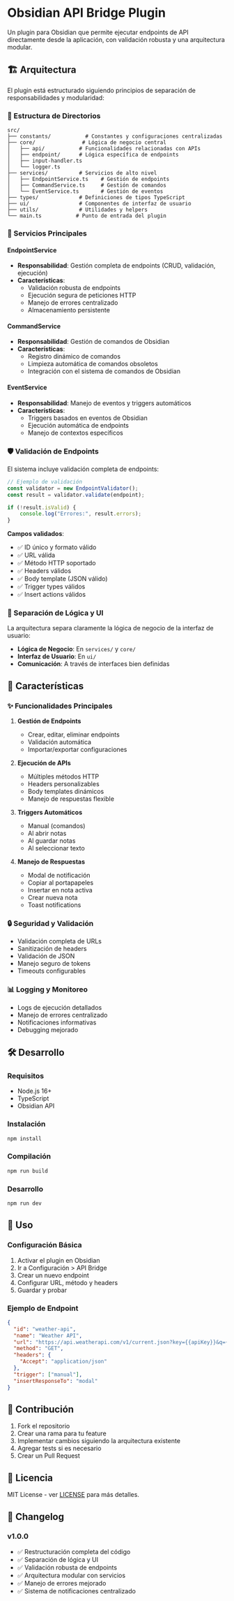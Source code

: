 
# Obsidian API Bridge Plugin

Un plugin para Obsidian que permite ejecutar endpoints de API directamente desde la aplicación, con validación robusta y una arquitectura modular.

## 🏗️ Arquitectura

El plugin está estructurado siguiendo principios de separación de responsabilidades y modularidad:

### 📁 Estructura de Directorios

```
src/
├── constants/           # Constantes y configuraciones centralizadas
├── core/               # Lógica de negocio central
│   ├── api/           # Funcionalidades relacionadas con APIs
│   ├── endpoint/      # Lógica específica de endpoints
│   ├── input-handler.ts
│   └── logger.ts
├── services/          # Servicios de alto nivel
│   ├── EndpointService.ts    # Gestión de endpoints
│   ├── CommandService.ts     # Gestión de comandos
│   └── EventService.ts       # Gestión de eventos
├── types/             # Definiciones de tipos TypeScript
├── ui/                # Componentes de interfaz de usuario
├── utils/             # Utilidades y helpers
└── main.ts           # Punto de entrada del plugin
```

### 🔧 Servicios Principales

#### EndpointService
- **Responsabilidad**: Gestión completa de endpoints (CRUD, validación, ejecución)
- **Características**:
  - Validación robusta de endpoints
  - Ejecución segura de peticiones HTTP
  - Manejo de errores centralizado
  - Almacenamiento persistente

#### CommandService
- **Responsabilidad**: Gestión de comandos de Obsidian
- **Características**:
  - Registro dinámico de comandos
  - Limpieza automática de comandos obsoletos
  - Integración con el sistema de comandos de Obsidian

#### EventService
- **Responsabilidad**: Manejo de eventos y triggers automáticos
- **Características**:
  - Triggers basados en eventos de Obsidian
  - Ejecución automática de endpoints
  - Manejo de contextos específicos

### 🛡️ Validación de Endpoints

El sistema incluye validación completa de endpoints:

```typescript
// Ejemplo de validación
const validator = new EndpointValidator();
const result = validator.validate(endpoint);

if (!result.isValid) {
    console.log("Errores:", result.errors);
}
```

**Campos validados**:
- ✅ ID único y formato válido
- ✅ URL válida
- ✅ Método HTTP soportado
- ✅ Headers válidos
- ✅ Body template (JSON válido)
- ✅ Trigger types válidos
- ✅ Insert actions válidos

### 🎯 Separación de Lógica y UI

La arquitectura separa claramente la lógica de negocio de la interfaz de usuario:

- **Lógica de Negocio**: En `services/` y `core/`
- **Interfaz de Usuario**: En `ui/`
- **Comunicación**: A través de interfaces bien definidas

## 🚀 Características

### ✨ Funcionalidades Principales

1. **Gestión de Endpoints**
   - Crear, editar, eliminar endpoints
   - Validación automática
   - Importar/exportar configuraciones

2. **Ejecución de APIs**
   - Múltiples métodos HTTP
   - Headers personalizables
   - Body templates dinámicos
   - Manejo de respuestas flexible

3. **Triggers Automáticos**
   - Manual (comandos)
   - Al abrir notas
   - Al guardar notas
   - Al seleccionar texto

4. **Manejo de Respuestas**
   - Modal de notificación
   - Copiar al portapapeles
   - Insertar en nota activa
   - Crear nueva nota
   - Toast notifications

### 🔒 Seguridad y Validación

- Validación completa de URLs
- Sanitización de headers
- Validación de JSON
- Manejo seguro de tokens
- Timeouts configurables

### 📊 Logging y Monitoreo

- Logs de ejecución detallados
- Manejo de errores centralizado
- Notificaciones informativas
- Debugging mejorado

## 🛠️ Desarrollo

### Requisitos

- Node.js 16+
- TypeScript
- Obsidian API

### Instalación

```bash
npm install
```

### Compilación

```bash
npm run build
```

### Desarrollo

```bash
npm run dev
```

## 📝 Uso

### Configuración Básica

1. Activar el plugin en Obsidian
2. Ir a Configuración > API Bridge
3. Crear un nuevo endpoint
4. Configurar URL, método y headers
5. Guardar y probar

### Ejemplo de Endpoint

```json
{
  "id": "weather-api",
  "name": "Weather API",
  "url": "https://api.weatherapi.com/v1/current.json?key={{apiKey}}&q={{city}}",
  "method": "GET",
  "headers": {
    "Accept": "application/json"
  },
  "trigger": ["manual"],
  "insertResponseTo": "modal"
}
```

## 🤝 Contribución

1. Fork el repositorio
2. Crear una rama para tu feature
3. Implementar cambios siguiendo la arquitectura existente
4. Agregar tests si es necesario
5. Crear un Pull Request

## 📄 Licencia

MIT License - ver [LICENSE](LICENSE) para más detalles.

## 🔄 Changelog

### v1.0.0
- ✅ Restructuración completa del código
- ✅ Separación de lógica y UI
- ✅ Validación robusta de endpoints
- ✅ Arquitectura modular con servicios
- ✅ Manejo de errores mejorado
- ✅ Sistema de notificaciones centralizado
 